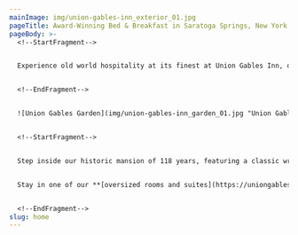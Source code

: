 ```yaml
---
mainImage: img/union-gables-inn_exterior_01.jpg
pageTitle: Award-Winning Bed & Breakfast in Saratoga Springs, New York
pageBody: >-
  <!--StartFragment-->


  Experience old world hospitality at its finest at Union Gables Inn, our luxurious bed and breakfast in Saratoga Springs, New York. Built circa 1901, this Queen Anne Victorian Mansion is located in the heart of Saratoga’s Historic District known as the Magic Rectangle, one and a half blocks from the oldest racetrack in the country. Discover the romantic charm of our hotel, ideally nestled less than a ten-minute walk from **[countless restaurants](https://uniongablesinnus.smartweb-04.bookassist.com/en/things-to-do-saratoga-springs/places-to-eat-saratoga-springs/)**, and **[downtown Saratoga gems](https://uniongablesinnus.smartweb-04.bookassist.com/en/things-to-do-saratoga-springs/)**. 


  <!--EndFragment-->


  ![Union Gables Garden](img/union-gables-inn_garden_01.jpg "Union Gables Garden")


  <!--StartFragment-->


  Step inside our historic mansion of 118 years, featuring a classic wraparound porch, airy living areas with period antiques, and over one acre of Perennial gardens, fountains, and a seasonal Romanesque-style pool. Included in your stay is a freshly-prepared breakfast from our Cordon Bleu trained chef, homemade baked goods served in the afternoon, and exemplary concierge service.


  Stay in one of our **[oversized rooms and suites](https://uniongablesinnus.smartweb-04.bookassist.com/en/lodging-saratoga-springs/)**, all with private bathrooms and each uniquely decorated. Each room at our B&B in Saratoga Springs, NY features a romantic natural gas fireplace, complimentary wireless Intenet, and a variety of period antiques. Designated **[pet friendly](https://uniongablesinnus.smartweb-04.bookassist.com/en/about-us/pet-friendly-hotel-saratoga-springs/)**, extended stay, and rooms with private patios are available.


  <!--EndFragment-->
slug: home
---
```

